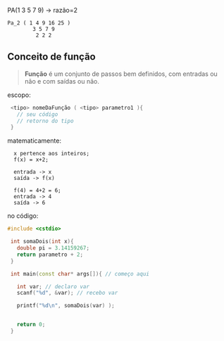 PA(1 3 5 7 9) -> razão=2

```
Pa_2 ( 1 4 9 16 25 )
        3 5 7 9
         2 2 2
```

## Conceito de função

 > **Função** é um conjunto de passos bem definidos, com entradas ou não e com saídas ou não.

 escopo:

 ```c++
  <tipo> nomeDaFunção ( <tipo> parametro1 ){
    // seu código
    // retorno do tipo
  } 
 ```

matematicamente:
```
  x pertence aos inteiros;
  f(x) = x+2;

  entrada -> x
  saída -> f(x)

  f(4) = 4+2 = 6;
  entrada -> 4
  saída -> 6
```

no código:
 ```c++
#include <cstdio>

  int somaDois(int x){
    double pi = 3.14159267;
    return parametro + 2;
  }

  int main(const char* args[]){ // começo aqui

    int var; // declaro var
    scanf("%d", &var); // recebo var

    printf("%d\n", somaDois(var) );


    return 0;
  }
 ```
